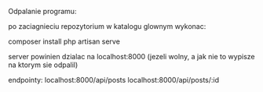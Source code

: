 Odpalanie programu:

po zaciagnieciu repozytorium w katalogu glownym wykonac:

composer install
php artisan serve

server powinien dzialac na localhost:8000 (jezeli wolny, a jak nie to wypisze na ktorym sie odpalil)

endpointy:
localhost:8000/api/posts 
localhost:8000/api/posts/:id

